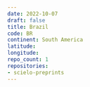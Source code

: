 ```yaml
---
date: 2022-10-07
draft: false
title: Brazil
code: BR
continent: South America
latitude:
longitude:
repo_count: 1
repositories:
- scielo-preprints
---
```



